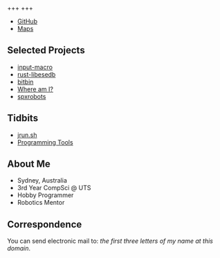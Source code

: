 +++
+++

<ul class="buttonlinks" role="list">
  <!-- <li><a data-icon="📝" href="/blog">Blog</a></li> -->
  <li><a data-logo="gh" href="https://github.com/sunsetkookaburra">GitHub</a></li>
  <li><a data-logo="maps" href="https://maps.sunsetkookaburra.xyz">Maps</a></li>
</ul>

## Selected Projects

<ul class="buttonlinks" role="list">
  <li><a data-icon="🦀" href="https://crates.io/crates/input-macro">input-macro</a></li>
  <li><a data-icon="🦀" href="https://crates.io/crates/libesedb">rust-libesedb</a></li>
  <li><a data-icon="🔃" href="https://github.com/sunsetkookaburra/bitbin">bitbin</a></li>
  <li><a data-icon="🧭" href="./geo">Where am I?</a></li>
  <li><a data-icon="🤖" href="https://spxrobots.org">spxrobots</a></li>
</ul>

## Tidbits

<ul class="buttonlinks" role="list">
  <li><a data-icon="☕" href="./tidbits/jrun">jrun.sh</a></li>
  <li><a data-icon="💼" href="./tidbits/tools">Programming Tools</a></li>
</ul>

## About Me

* Sydney, Australia
* 3rd Year CompSci @ UTS
* Hobby Programmer
* Robotics Mentor

## Correspondence

You can send electronic mail to: *the first three letters of my name at this domain*.

